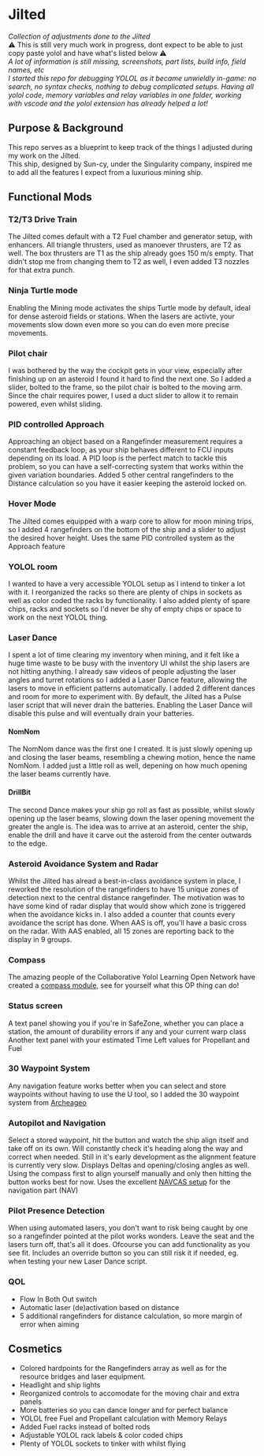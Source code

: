 # Jilted
_Collection of adjustments done to the Jilted_  
⚠️ This is still very much work in progress, dont expect to be able to just copy paste yolol and have what's listed below ⚠️  
_A lot of information is still missing, screenshots, part lists, build info, field names, etc  
I started this repo for debugging YOLOL as it became unwieldly in-game: no search, no syntax checks, nothing to debug complicated setups.  Having all yolol code, memory variables and relay variables in one folder, working with vscode and the yolol extension has already helped a lot!_

## Purpose & Background
This repo serves as a blueprint to keep track of the things I adjusted during my work on the Jilted.  
This ship, designed by Sun-cy, under the Singularity company, inspired me to add all the features I expect from a luxurious mining ship.

## Functional Mods

### T2/T3 Drive Train
The Jilted comes default with a T2 Fuel chamber and generator setup, with enhancers.  All triangle thrusters, used as manoever thrusters, are T2 as well.  The box thrusters are T1 as the ship already goes 150 m/s empty.  That didn't stop me from changing them to T2 as well, I even added T3 nozzles for that extra punch.

### Ninja Turtle mode
Enabling the Mining mode activates the ships Turtle mode by default, ideal for dense asteroid fields or stations.  When the lasers are activte, your movements slow down even more so you can do even more precise movements.

### Pilot chair
I was bothered by the way the cockpit gets in your view, especially after finishing up on an asteroid I found it hard to find the next one.  So I added a slider, bolted to the frame, so the pilot chair is bolted to the moving arm.  Since the chair requires power, I used a duct slider to allow it to remain powered, even whilst sliding.

### PID controlled Approach
Approaching an object based on a Rangefinder measurement requires a constant feedback loop, as your ship behaves different to FCU inputs depending on its load.  A PID loop is the perfect match to tackle this problem, so you can have a self-correcting system that works within the given variation boundaries.  Added 5 other central rangefinders to the Distance calculation so you have it easier keeping the asteroid locked on.

### Hover Mode
The Jilted comes equipped with a warp core to allow for moon mining trips, so I added 4 rangefinders on the bottom of the ship and a slider to adjust the desired hover height.  Uses the same PID controlled system as the Approach feature

### YOLOL room
I wanted to have a very accessible YOLOL setup as I intend to tinker a lot with it.  I reorganized the racks so there are plenty of chips in sockets as well as color coded the racks by functionality.  I also added plenty of spare chips, racks and sockets so I'd never be shy of empty chips or space to work on the next YOLOL thing.  

### Laser Dance
I spent a lot of time clearing my inventory when mining, and it felt like a huge time waste to be busy with the inventory UI whilst the ship lasers are not hitting anything.  I already saw videos of people adjusting the laser angles and turret rotations so I added a Laser Dance feature, allowing the lasers to move in efficient patterns automatically.  I added 2 different dances and room for more to experiment with.  By default, the Jilted has a Pulse laser script that will never drain the batteries.  Enabling the Laser Dance will disable this pulse and will eventually drain your batteries.

#### NomNom
The NomNom dance was the first one I created. It is just slowly opening up and closing the laser beams, resembling a chewing motion, hence the name NomNom.  I added just a little roll as well, depening on how much opening the laser beams currently have.

#### DrillBit
The second Dance makes your ship go roll as fast as possible, whilst slowly opening up the laser beams, slowing down the laser opening movement the greater the angle is.  The idea was to arrive at an asteroid, center the ship, enable the drill and have it carve out the asteroid from the center outwards to the edge.

### Asteroid Avoidance System and Radar
Whilst the Jilted has alread a best-in-class avoidance system in place, I reworked the resolution of the rangefinders to have 15 unique zones of detection next to the central distance rangefinder.  The motivation was to have some kind of radar display that would show which zone is triggered when the avoidance kicks in.  I also added a counter that counts every avoidance the script has done.  When AAS is off, you'll have a basic cross on the radar.  With AAS enabled, all 15 zones are reporting back to the display in 9 groups.

### Compass
The amazing people of the Collaborative Yolol Learning Open Network have created a [compass module][1], see for yourself what this OP thing can do!

### Status screen
A text panel showing you if you're in SafeZone, whether you can place a station, the amount of durability errors if any and your current warp class
Another text panel with your estimated Time Left values for Propellant and Fuel

### 30 Waypoint System
Any navigation feature works better when you can select and store waypoints without having to use the U tool, so I added the 30 waypoint system from [Archeageo][2]

### Autopilot and Navigation
Select a stored waypoint, hit the button and watch the ship align itself and take off on its own.  Will constantly check it's heading along the way and correct when needed.  Still in it's early development as the alignment feature is currently very slow.  Displays Deltas and opening/closing angles as well.  Using the compass first to align yourself manually and only then hitting the button works best for now.  Uses the excellent [NAVCAS setup][3] for the navigation part (NAV)

### Pilot Presence Detection
When using automated lasers, you don't want to risk being caught by one so a rangefinder pointed at the pilot works wonders.  Leave the seat and the lasers turn off, that's all it does.  Ofcourse you can add functionality as you see fit.  Includes an override button so you can still risk it if needed, eg. when testing your new Laser Dance script.

### QOL
- Flow In Both Out switch
- Automatic laser (de)activation based on distance
- 5 additional rangefinders for distance calculation, so more margin of error when aiming

## Cosmetics
- Colored hardpoints for the Rangefinders array as well as for the resource bridges and laser equipment.
- Headlight and ship lights
- Reorganized controls to accomodate for the moving chair and extra panels
- More batteries so you can dance longer and for perfect balance
- YOLOL free Fuel and Propellant calculation with Memory Relays
- Added Fuel racks instead of bolted rods
- Adjustable YOLOL rack labels & color coded chips
- Plenty of YOLOL sockets to tinker with whilst flying

[1]: https://gitlab.com/Firestar99/yolol/-/tree/master/src/compass
[2]: https://github.com/Archaegeo/Starbase/tree/main/ISAN-Waypoint%20System
[3]: https://github.com/fixerid/sb-projects